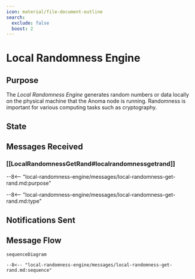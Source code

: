 ```yaml
---
icon: material/file-document-outline
search:
  exclude: false
  boost: 2
---
```


<div class="engine" markdown>

# Local Randomness Engine

## Purpose

<!-- --8<-- [start:purpose] -->

The *Local Randomness Engine* generates random numbers or data locally on the physical machine that the Anoma node is running.
Randomness is important for various computing tasks such as cryptography.

<!-- --8<-- [end:purpose] -->

## State

## Messages Received

### [[LocalRandomnessGetRand#localrandomnessgetrand]]

--8<-- "local-randomness-engine/messages/local-randomness-get-rand.md:purpose"

--8<-- "local-randomness-engine/messages/local-randomness-get-rand.md:type"

## Notifications Sent

## Message Flow

<!-- --8<-- [start:messages] -->
```mermaid
sequenceDiagram

--8<-- "local-randomness-engine/messages/local-randomness-get-rand.md:sequence"
```
<!-- --8<-- [end:messages] -->

</div>
